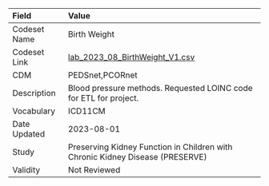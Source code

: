 |Field        |Value                                                                         |
|:------------|:-----------------------------------------------------------------------------|
|Codeset Name |Birth Weight                                                                  |
|Codeset Link |[lab_2023_08_BirthWeight_V1.csv](https://github.com/PEDSnet/Variable-Dictionary/blob/main/phys_meas/lab_2023_08_BirthWeight_V1.csv.csv)|
|CDM          |PEDSnet,PCORnet                                                               |
|Description  |Blood pressure methods. Requested LOINC code for ETL for project.             |
|Vocabulary   |ICD11CM                                                                       |
|Date Updated |2023-08-01                                                                    |
|Study        |Preserving Kidney Function in Children with Chronic Kidney Disease (PRESERVE) |
|Validity     |Not Reviewed                                                                  |
